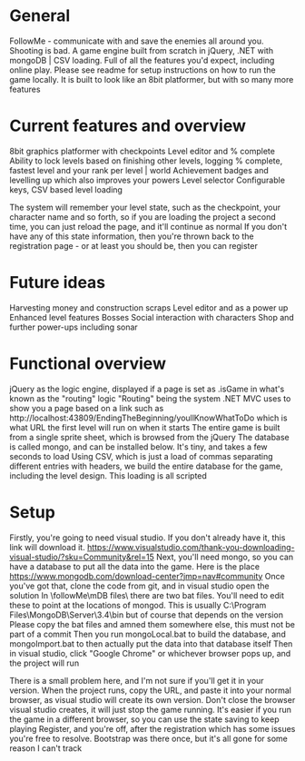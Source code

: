 # General
FollowMe - communicate with and save the enemies all around you. Shooting is bad. A game engine built from scratch in jQuery, .NET with mongoDB | CSV loading. Full of all the features you'd expect, including online play. Please see readme for setup instructions on how to run the game locally. It is built to look like an 8bit platformer, but with so many more features

# Current features and overview
8bit graphics platformer with checkpoints
Level editor and % complete
Ability to lock levels based on finishing other levels, logging % complete, fastest level and your rank per level | world
Achievement badges and levelling up which also improves your powers
Level selector
Configurable keys, CSV based level loading

The system will remember your level state, such as the checkpoint, your character name and so forth, so if you are loading the project a second time, you can just reload the page, and it'll continue as normal
If you don't have any of this state information, then you're thrown back to the registration page - or at least you should be, then you can register

# Future ideas
Harvesting money and construction scraps
Level editor and as a power up
Enhanced level features
Bosses
Social interaction with characters
Shop and further power-ups including sonar

# Functional overview
jQuery as the logic engine, displayed if a page is set as .isGame in what's known as the "routing" logic
"Routing" being the system .NET MVC uses to show you a page based on a link such as http://localhost:43809/EndingTheBeginning/youllKnowWhatToDo which is what URL the first level will run on when it starts
The entire game is built from a single sprite sheet, which is browsed from the jQuery
The database is called mongo, and can be installed below. It's tiny, and takes a few seconds to load
Using CSV, which is just a load of commas separating different entries with headers, we build the entire database for the game, including the level design. This loading is all scripted

# Setup
Firstly, you're going to need visual studio. If you don't already have it, this link will download it. https://www.visualstudio.com/thank-you-downloading-visual-studio/?sku=Community&rel=15
Next, you'll need mongo, so you can have a database to put all the data into the game. Here is the place https://www.mongodb.com/download-center?jmp=nav#community
Once you've got that, clone the code from git, and in visual studio open the solution
In \followMe\mDB files\ there are two bat files.
You'll need to edit these to point at the locations of mongod. This is usually C:\Program Files\MongoDB\Server\3.4\bin but of course that depends on the version
Please copy the bat files and amned them somewhere else, this must not be part of a commit
Then you run mongoLocal.bat to build the database, and mongoImport.bat to then actually put the data into that database itself
Then in visual studio, click "Google Chrome" or whichever browser pops up, and the project will run

There is a small problem here, and I'm not sure if you'll get it in your version.
When the project runs, copy the URL, and paste it into your normal browser, as visual studio will create its own version.
Don't close the browser visual studio creates, it will just stop the game running. It's easier if you run the game in a different browser, so you can use the state saving to keep playing
Register, and you're off, after the registration which has some issues you're free to resolve. Bootstrap was there once, but it's all gone for some reason I can't track
